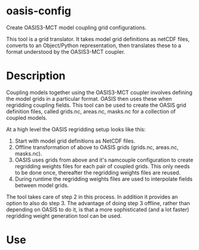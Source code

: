 
# oasis-config

Create OASIS3-MCT model coupling grid configurations.

This tool is a grid translator. It takes model grid definitions as netCDF files, converts to an Object/Python representation, then translates these to a format understood by the OASIS3-MCT coupler.

# Description

Coupling models together using the OASIS3-MCT coupler involves defining the model grids in a particular format. OASIS then uses these when regridding coupling fields. This tool can be used to create the OASIS grid definition files, called grids.nc, areas.nc, masks.nc for a collection of coupled models.

At a high level the OASIS regridding setup looks like this:

1. Start with model grid definitions as NetCDF files.
2. Offline transformation of above to OASIS grids (grids.nc, areas.nc, masks.nc).
3. OASIS uses grids from above and it's namcouple configuration to create regridding weights files for each pair of coupled grids. This only needs to be done once, thereafter the regridding weights files are reused.
4. During runtime the regridding weights files are used to interpolate fields between model grids.

The tool takes care of step 2 in this process. In addition it provides an option to also do step 3. The advantage of doing step 3 offline, rather than depending on OASIS to do it, is that a more sophisticated (and a lot faster) regridding weight generation tool can be used.

# Use

```{shell}
```
